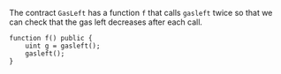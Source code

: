 The contract `GasLeft` has a function `f` that calls `gasleft` twice so that we can check that the gas left decreases after each call.
```
function f() public {
    uint g = gasleft();
    gasleft();
}
```